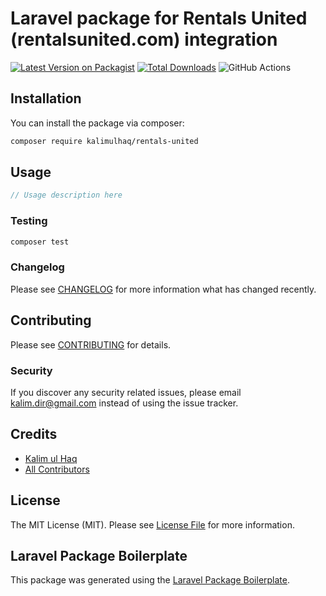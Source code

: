 # Laravel package for Rentals United (rentalsunited.com) integration

[![Latest Version on Packagist](https://img.shields.io/packagist/v/kalimulhaq/rentals-united.svg?style=flat-square)](https://packagist.org/packages/kalimulhaq/rentals-united)
[![Total Downloads](https://img.shields.io/packagist/dt/kalimulhaq/rentals-united.svg?style=flat-square)](https://packagist.org/packages/kalimulhaq/rentals-united)
![GitHub Actions](https://github.com/kalimulhaq/rentals-united/actions/workflows/main.yml/badge.svg)

## Installation

You can install the package via composer:

```bash
composer require kalimulhaq/rentals-united
```

## Usage

```php
// Usage description here
```

### Testing

```bash
composer test
```

### Changelog

Please see [CHANGELOG](CHANGELOG.md) for more information what has changed recently.

## Contributing

Please see [CONTRIBUTING](CONTRIBUTING.md) for details.

### Security

If you discover any security related issues, please email kalim.dir@gmail.com instead of using the issue tracker.

## Credits

- [Kalim ul Haq](https://github.com/kalimulhaq)
- [All Contributors](../../contributors)

## License

The MIT License (MIT). Please see [License File](LICENSE.md) for more information.

## Laravel Package Boilerplate

This package was generated using the [Laravel Package Boilerplate](https://laravelpackageboilerplate.com).
